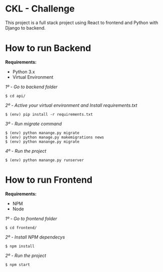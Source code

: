 
# CKL - Challenge

This project is a full stack project using React to frontend and Python with Django to backend.


# How to run Backend

**Requirements:**
 - Python 3.x
 - Virtual Environment 

*1º - Go to backend folder*

    $ cd api/

*2º - Active your virtual environment and Install requirements.txt*

    $ (env) pip install -r requirements.txt

*3º - Run migrate command*

    $ (env) python manange.py migrate
    $ (env) python manage.py makemigrations news
    $ (env) python manange.py migrate	

*4º - Run the project*

    $ (env) python manange.py runserver	


# How to run Frontend

**Requirements:**
 - NPM
 - Node

*1º - Go to frontend folder*

    $ cd frontend/

*2º - Install NPM dependecys*

    $ npm install	

*2º - Run the project*

    $ npm start

